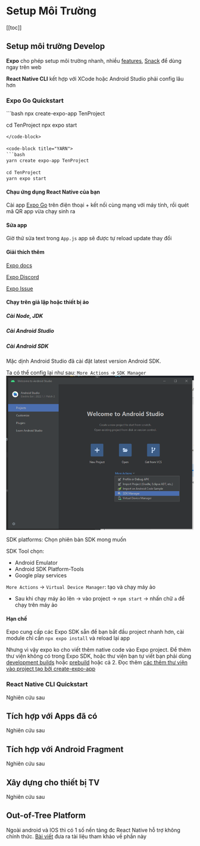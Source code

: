 # Setup Môi Trường

[[toc]]

## Setup môi trường Develop

**Expo** cho phép setup môi trường nhanh, nhiều [features](https://docs.expo.dev/), [Snack](https://snack.expo.dev/) để
dùng ngay trên web

**React Native CLI** kết hợp với XCode hoặc Android Studio phải config lâu hơn

### Expo Go Quickstart

<code-group>
<code-block title="NPM" active>
```bash
npx create-expo-app TenProject

cd TenProject
npx expo start
```
</code-block>

<code-block title="YARN">
```bash
yarn create expo-app TenProject

cd TenProject
yarn expo start
```
</code-block>
</code-group>

#### Chạu ứng dụng React Native của bạn

Cài app [Expo Go](https://expo.dev/client) trên điện thoại + kết nối cùng mạng với máy tính, rồi quét mã QR app vừa chạy sinh ra

#### Sửa app

Giờ thử sửa text trong `App.js` app sẽ được tự reload update thay đổi

#### Giải thích thêm

[Expo docs](https://docs.expo.dev/)

[Expo Discord](https://chat.expo.dev/)

[Expo Issue](https://github.com/expo/expo/issues)

#### Chạy trên giả lập hoặc thiết bị ảo

##### Cài Node, JDK

##### Cài Android Studio

##### Cài Android SDK

Mặc dịnh Android Studio đã cài đặt latest version Android SDK.

Ta có thể config lại như sau:
`More Actions` -> `SDK Manager`
![img.png](./asset/img.png)

SDK platforms: Chọn phiên bản SDK mong muốn

SDK Tool chọn:
- Android Emulator
- Android SDK Platform-Tools
- Google play services

`More Actions` -> `Virtual Device Manager`: tạo và chạy máy ảo

- Sau khi chạy máy ảo lên -> vào project -> `npm start` -> nhấn chữ `a` để chạy trên máy ảo

#### Hạn chế

Expo cung cấp các Expo SDK sẵn để bạn bắt đầu project nhanh hơn, cài module chỉ cần `npx expo install` và reload lại app

Nhưng vì vậy expo ko cho viết thêm native code vào Expo project. Để thêm thư viện không có trong Expo SDK, hoặc thư viện bạn tự viết bạn phải dùng [development builds](https://docs.expo.dev/development/introduction/) hoặc [prebuild](https://docs.expo.dev/workflow/prebuild/) hoặc cả 2. Đọc thêm [các thêm thư viện vào project tạo bởi create-expo-app](https://docs.expo.dev/workflow/customizing/)



### React Native CLI Quickstart

Nghiên cứu sau

## Tích hợp với Apps đã có

Nghiên cứu sau

## Tích hợp với Android Fragment

Nghiên cứu sau

## Xây dựng cho thiết bị TV

Nghiên cứu sau

## Out-of-Tree Platform

Ngoài android và IOS thì có 1 số nền tảng đc React Native hỗ trợ không chính thức. [Bài viết](https://reactnative.dev/docs/out-of-tree-platforms) đưa ra tài liệu tham khảo về phần này
